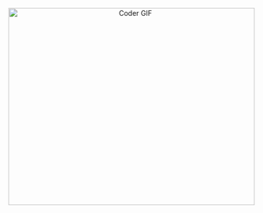 <p align="center">

  <img src="https://i.pinimg.com/originals/3b/2d/8d/3b2d8dba0b06a3a584532e80f111f9b6.gif" alt="Coder GIF" width="500" height="400">
  
</p>
